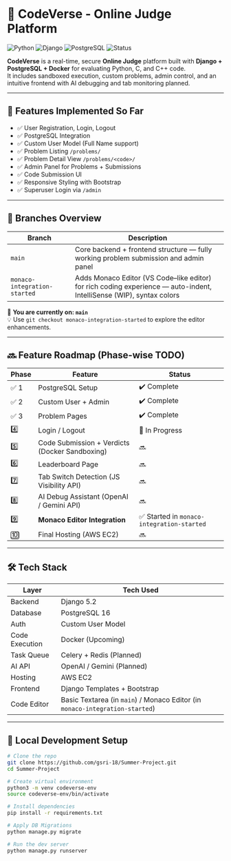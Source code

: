# 🚀 CodeVerse - Online Judge Platform

![Python](https://img.shields.io/badge/Python-3.12-blue.svg)
![Django](https://img.shields.io/badge/Django-5.2-green.svg)
![PostgreSQL](https://img.shields.io/badge/PostgreSQL-16-blue)
![Status](https://img.shields.io/badge/Status-In_Progress-yellow)

**CodeVerse** is a real-time, secure **Online Judge** platform built with **Django + PostgreSQL + Docker** for evaluating Python, C, and C++ code.  
It includes sandboxed execution, custom problems, admin control, and an intuitive frontend with AI debugging and tab monitoring planned.

---

## 📌 Features Implemented So Far

- ✅ User Registration, Login, Logout
- ✅ PostgreSQL Integration
- ✅ Custom User Model (Full Name support)
- ✅ Problem Listing `/problems/`
- ✅ Problem Detail View `/problems/<code>/`
- ✅ Admin Panel for Problems + Submissions
- ✅ Code Submission UI
- ✅ Responsive Styling with Bootstrap
- ✅ Superuser Login via `/admin`

---

## 🌿 Branches Overview

| Branch                       | Description                                                                                                          |
| ---------------------------- | -------------------------------------------------------------------------------------------------------------------- |
| `main`                       | Core backend + frontend structure — fully working problem submission and admin panel                                 |
| `monaco-integration-started` | Adds Monaco Editor (VS Code–like editor) for rich coding experience — auto-indent, IntelliSense (WIP), syntax colors |

🔄 **You are currently on: `main`**  
💡 Use `git checkout monaco-integration-started` to explore the editor enhancements.

---

## 🔜 Feature Roadmap (Phase-wise TODO)

| Phase | Feature                                        | Status                                    |
| ----- | ---------------------------------------------- | ----------------------------------------- |
| ✅ 1   | PostgreSQL Setup                               | ✔️ Complete                                |
| ✅ 2   | Custom User + Admin                            | ✔️ Complete                                |
| ✅ 3   | Problem Pages                                  | ✔️ Complete                                |
| 4️⃣     | Login / Logout                                 | 🚧 In Progress                             |
| 5️⃣     | Code Submission + Verdicts (Docker Sandboxing) | 🔜                                         |
| 6️⃣     | Leaderboard Page                               | 🔜                                         |
| 7️⃣     | Tab Switch Detection (JS Visibility API)       | 🔜                                         |
| 8️⃣     | AI Debug Assistant (OpenAI / Gemini API)       | 🔜                                         |
| 9️⃣     | **Monaco Editor Integration**                  | ✅ Started in `monaco-integration-started` |
| 🔟     | Final Hosting (AWS EC2)                        | 🔜                                         |

---

## 🛠️ Tech Stack

| Layer          | Tech Used                                                                    |
| -------------- | ---------------------------------------------------------------------------- |
| Backend        | Django 5.2                                                                   |
| Database       | PostgreSQL 16                                                                |
| Auth           | Custom User Model                                                            |
| Code Execution | Docker (Upcoming)                                                            |
| Task Queue     | Celery + Redis (Planned)                                                     |
| AI API         | OpenAI / Gemini (Planned)                                                    |
| Hosting        | AWS EC2                                                                      |
| Frontend       | Django Templates + Bootstrap                                                 |
| Code Editor    | Basic Textarea (in `main`) / Monaco Editor (in `monaco-integration-started`) |

---

## 🧪 Local Development Setup

```bash
# Clone the repo
git clone https://github.com/gsri-18/Summer-Project.git
cd Summer-Project

# Create virtual environment
python3 -m venv codeverse-env
source codeverse-env/bin/activate

# Install dependencies
pip install -r requirements.txt

# Apply DB Migrations
python manage.py migrate

# Run the dev server
python manage.py runserver
